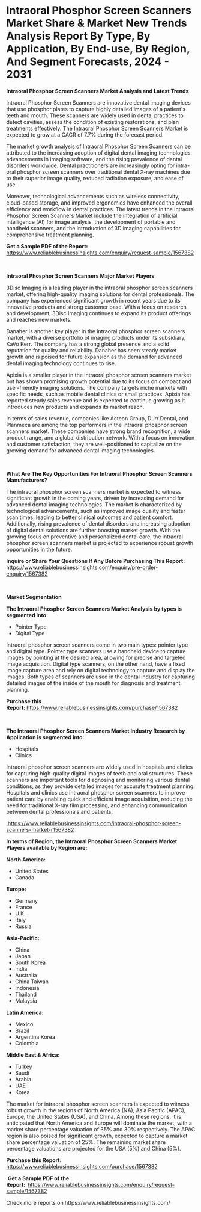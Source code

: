 <p><h1>Intraoral Phosphor Screen Scanners Market Share & Market New Trends Analysis Report By Type, By Application, By End-use, By Region, And Segment Forecasts, 2024 - 2031</h1></p><p><strong>Intraoral Phosphor Screen Scanners Market Analysis and Latest Trends</strong></p>
<p><p>Intraoral Phosphor Screen Scanners are innovative dental imaging devices that use phosphor plates to capture highly detailed images of a patient's teeth and mouth. These scanners are widely used in dental practices to detect cavities, assess the condition of existing restorations, and plan treatments effectively. The Intraoral Phosphor Screen Scanners Market is expected to grow at a CAGR of 7.7% during the forecast period.</p><p>The market growth analysis of Intraoral Phosphor Screen Scanners can be attributed to the increasing adoption of digital dental imaging technologies, advancements in imaging software, and the rising prevalence of dental disorders worldwide. Dental practitioners are increasingly opting for intra-oral phosphor screen scanners over traditional dental X-ray machines due to their superior image quality, reduced radiation exposure, and ease of use.</p><p>Moreover, technological advancements such as wireless connectivity, cloud-based storage, and improved ergonomics have enhanced the overall efficiency and workflow in dental practices. The latest trends in the Intraoral Phosphor Screen Scanners Market include the integration of artificial intelligence (AI) for image analysis, the development of portable and handheld scanners, and the introduction of 3D imaging capabilities for comprehensive treatment planning.</p></p>
<p><strong>Get a Sample PDF of the Report:&nbsp;</strong> <a href="https://www.reliablebusinessinsights.com/enquiry/request-sample/1567382">https://www.reliablebusinessinsights.com/enquiry/request-sample/1567382</a></p>
<p>&nbsp;</p>
<p><strong>Intraoral Phosphor Screen Scanners Major Market Players</strong></p>
<p><p>3Disc Imaging is a leading player in the intraoral phosphor screen scanners market, offering high-quality imaging solutions for dental professionals. The company has experienced significant growth in recent years due to its innovative products and strong customer base. With a focus on research and development, 3Disc Imaging continues to expand its product offerings and reaches new markets.</p><p>Danaher is another key player in the intraoral phosphor screen scanners market, with a diverse portfolio of imaging products under its subsidiary, KaVo Kerr. The company has a strong global presence and a solid reputation for quality and reliability. Danaher has seen steady market growth and is poised for future expansion as the demand for advanced dental imaging technology continues to rise.</p><p>Apixia is a smaller player in the intraoral phosphor screen scanners market but has shown promising growth potential due to its focus on compact and user-friendly imaging solutions. The company targets niche markets with specific needs, such as mobile dental clinics or small practices. Apixia has reported steady sales revenue and is expected to continue growing as it introduces new products and expands its market reach.</p><p>In terms of sales revenue, companies like Acteon Group, Durr Dental, and Planmeca are among the top performers in the intraoral phosphor screen scanners market. These companies have strong brand recognition, a wide product range, and a global distribution network. With a focus on innovation and customer satisfaction, they are well-positioned to capitalize on the growing demand for advanced dental imaging technologies.</p></p>
<p>&nbsp;</p>
<p><strong>What Are The Key Opportunities For Intraoral Phosphor Screen Scanners Manufacturers?</strong></p>
<p><p>The intraoral phosphor screen scanners market is expected to witness significant growth in the coming years, driven by increasing demand for advanced dental imaging technologies. The market is characterized by technological advancements, such as improved image quality and faster scan times, leading to better clinical outcomes and patient comfort. Additionally, rising prevalence of dental disorders and increasing adoption of digital dental solutions are further boosting market growth. With the growing focus on preventive and personalized dental care, the intraoral phosphor screen scanners market is projected to experience robust growth opportunities in the future.</p></p>
<p><strong>Inquire or Share Your Questions If Any Before Purchasing This Report:</strong> <a href="https://www.reliablebusinessinsights.com/enquiry/pre-order-enquiry/1567382">https://www.reliablebusinessinsights.com/enquiry/pre-order-enquiry/1567382</a></p>
<p>&nbsp;</p>
<p><strong>Market Segmentation</strong></p>
<p><strong>The Intraoral Phosphor Screen Scanners Market Analysis by types is segmented into:</strong></p>
<p><ul><li>Pointer Type</li><li>Digital Type</li></ul></p>
<p><p>Intraoral phosphor screen scanners come in two main types: pointer type and digital type. Pointer type scanners use a handheld device to capture images by pointing at the desired area, allowing for precise and targeted image acquisition. Digital type scanners, on the other hand, have a fixed image capture area and rely on digital technology to capture and display the images. Both types of scanners are used in the dental industry for capturing detailed images of the inside of the mouth for diagnosis and treatment planning.</p></p>
<p><strong>Purchase this Report:&nbsp;</strong><a href="https://www.reliablebusinessinsights.com/purchase/1567382">https://www.reliablebusinessinsights.com/purchase/1567382</a></p>
<p>&nbsp;</p>
<p><strong>The Intraoral Phosphor Screen Scanners Market Industry Research by Application is segmented into:</strong></p>
<p><ul><li>Hospitals</li><li>Clinics</li></ul></p>
<p><p>Intraoral phosphor screen scanners are widely used in hospitals and clinics for capturing high-quality digital images of teeth and oral structures. These scanners are important tools for diagnosing and monitoring various dental conditions, as they provide detailed images for accurate treatment planning. Hospitals and clinics use intraoral phosphor screen scanners to improve patient care by enabling quick and efficient image acquisition, reducing the need for traditional X-ray film processing, and enhancing communication between dental professionals and patients.</p></p>
<p><a href="https://www.reliablebusinessinsights.com/intraoral-phosphor-screen-scanners-market-r1567382">&nbsp;https://www.reliablebusinessinsights.com/intraoral-phosphor-screen-scanners-market-r1567382</a></p>
<p><strong>In terms of Region, the Intraoral Phosphor Screen Scanners Market Players available by Region are:</strong></p>
<p>
    <p> <strong> North America: </strong>
        <ul>
            <li>United States</li>
            <li>Canada</li>
        </ul>
        </p> 
    <p> <strong> Europe: </strong>
        <ul>
            <li>Germany</li>
            <li>France</li>
            <li>U.K.</li>
            <li>Italy</li>
            <li>Russia</li>
        </ul>
        </p> 
    <p> <strong> Asia-Pacific: </strong>
        <ul>
            <li>China</li>
            <li>Japan</li>
            <li>South Korea</li>
            <li>India</li>
            <li>Australia</li>
            <li>China Taiwan</li>
            <li>Indonesia</li>
            <li>Thailand</li>
            <li>Malaysia</li>
        </ul>
        </p> 
    <p> <strong> Latin America: </strong>
        <ul>
            <li>Mexico</li>
            <li>Brazil</li>
            <li>Argentina Korea</li>
            <li>Colombia</li>
        </ul>
        </p> 
    <p> <strong> Middle East & Africa: </strong>
        <ul>
            <li>Turkey</li>
            <li>Saudi</li>
            <li>Arabia</li>
            <li>UAE</li>
            <li>Korea</li>
        </ul>
    </p>
    </p>
<p><p>The market for intraoral phosphor screen scanners is expected to witness robust growth in the regions of North America (NA), Asia Pacific (APAC), Europe, the United States (USA), and China. Among these regions, it is anticipated that North America and Europe will dominate the market, with a market share percentage valuation of 35% and 30% respectively. The APAC region is also poised for significant growth, expected to capture a market share percentage valuation of 25%. The remaining market share percentage valuations are projected for the USA (5%) and China (5%).</p></p>
<p><strong>Purchase this Report: </strong><a href="https://www.reliablebusinessinsights.com/purchase/1567382">https://www.reliablebusinessinsights.com/purchase/1567382</a></p>
<p>&nbsp;<strong>Get a Sample PDF of the Report:&nbsp;&nbsp;</strong><a href="https://www.reliablebusinessinsights.com/enquiry/request-sample/1567382">https://www.reliablebusinessinsights.com/enquiry/request-sample/1567382</a></p>
<p><strong></strong></p>
<p>Check more reports on https://www.reliablebusinessinsights.com/</p>